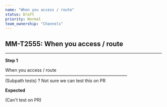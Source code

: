 ```yaml
---
name: "When you access / route"
status: Draft
priority: Normal
team_ownership: "Channels"
---
```


## MM-T2555: When you access / route

---

**Step 1**

When you access / route\
————————————————————————————\
(Subpath tests) ? Not sure we can test this on PR

**Expected**

(Can't test on PR)
